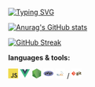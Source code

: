 [![Typing SVG](https://readme-typing-svg.demolab.com/?lines=Bienvenue+sur+mon+profil;Developpeur+WEB&color=009B77)](https://git.io/typing-svg)

[![Anurag's GitHub stats](https://github-readme-stats.vercel.app/api?username=MartinDamien&theme=vue-dark&show_icons=true&border_radius=45&hide_border=true&text_color=009B77)](https://github.com/anuraghazra/github-readme-stats)

[![GitHub Streak](https://streak-stats.demolab.com?user=MartinDamien&theme=vue-dark&hide_border=true&border_radius=45&locale=fr&fire=202020&currStreakNum=009B77&sideNums=009B77&currStreakLabel=009B77&sideLabels=009B77)](https://git.io/streak-stats)

**languages & tools:**  

<code><img height="20" src="https://raw.githubusercontent.com/github/explore/80688e429a7d4ef2fca1e82350fe8e3517d3494d/topics/javascript/javascript.png"></code>
<code><img height="20" src="https://raw.githubusercontent.com/github/explore/80688e429a7d4ef2fca1e82350fe8e3517d3494d/topics/vue/vue.png"></code>
<code><img height="20" src="https://raw.githubusercontent.com/github/explore/80688e429a7d4ef2fca1e82350fe8e3517d3494d/topics/nodejs/nodejs.png"></code>
<code><img height="20" src="https://raw.githubusercontent.com/github/explore/80688e429a7d4ef2fca1e82350fe8e3517d3494d/topics/php/php.png"></code>
<code><img height="20" src="https://raw.githubusercontent.com/github/explore/80688e429a7d4ef2fca1e82350fe8e3517d3494d/topics/mysql/mysql.png"></code>
/
<code><img height="20" src="https://raw.githubusercontent.com/github/explore/80688e429a7d4ef2fca1e82350fe8e3517d3494d/topics/git/git.png"></code>


